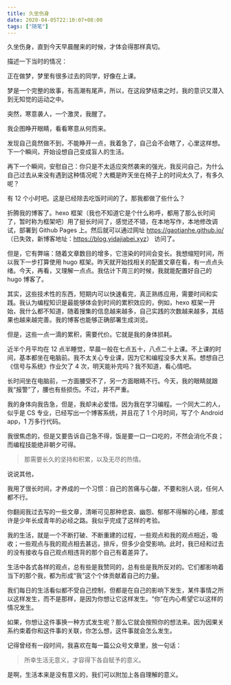 ```yaml
---
title: 久坐伤身
date: 2020-04-05T22:10:07+08:00
tags: ["随笔"]
---
```


久坐伤身，直到今天早晨醒来的时候，才体会得那样真切。

描述一下当时的情况：

正在做梦，梦里有很多过去的同学，好像在上课。

梦是一个完整的故事，有高潮有尾声，所以，在这段梦结束之时，我的意识又潜入到无知觉的运动之中。

突然，寒意袭人，一个激灵，我醒了。

我企图睁开眼睛，看看寒意从何而来。

发现自己竟然做不到，不能睁开一点，我着急了，自己会不会瞎了，心里这样想。下一个瞬间，开始设想自己变成盲人的生活。

再下一个瞬间，安慰自己：你只是不太适应突然袭来的强光，我反问自己，为什么自己过去从来没有遇到这种情况呢？大概是昨天坐在椅子上的时间太久了，有多久呢？

有 12 个小时吧。这是已经除去吃饭时间的了。那我都做了些什么？

折腾我的博客了。hexo 框架（我也不知道它是个什么称呼，都用了那么长时间了，暂时称为框架吧）用了挺长时间了，感觉还不错，在本地写作，本地修改调试，部署到 Github Pages 上。然后就可以通过网址 <https://gaotianhe.github.io/> （已失效，新博客地址：<https://blog.yidajiabei.xyz>） 访问了。

但是，它有弊端：随着文章数目的增多，它渲染的时间会变长。我想缩短时间，所以我下一步打算使用 hugo 框架。昨天就开始找相关的配置文章在看，有一点点头绪。今天，再看，又理解一点点。我估计下周三的时候，我就能配置好自己的 hugo 博客了。

其实，这些技术性的东西，短期内可以快速看完，真正熟练应用，需要时间和实践。我认为编程知识是最能够体会到时间的累积效应的，例如，hexo 框架一开始，我什么都不知道，随着搜集的信息越来越多，自己实践的次数越来越多，其结果也越来越完善。我的博客也能够正确部署生成浏览。

但是，这些一点一滴的累积，需要代价。它就是我的身体损耗。

近半个月平均在 12 点半睡觉，早晨一般在七点五十，八点二十上课。不上课的时间，基本都坐在电脑前。我不太关心专业课，因为它和编程没多大关系。想想自己《信号与系统》作业欠了 4 次，明天能补完吗？我不知道，看心情吧。

长时间坐在电脑前，一方面腰受不了，另一方面眼睛不行。今天，我的眼睛就跟我“报警”了，腰也有些损伤。不过，并不严重。

我的身体向我告急，但是，我却未必爱惜。因为我在学习编程。一个同大二的人，似乎是 CS 专业，已经写出一个博客系统，并且花了 1 个月时间，写了个 Android app，1 万多行代码。

我很焦虑的，但是又要告诉自己急不得，饭是要一口一口吃的，不然会消化不良；而编程技能绝非朝夕可得。

> 那需要长久的坚持和积累，以及无尽的热情。

说说其他，

我用了很长时间，才养成的一个习惯：自己的苦痛与心酸，不要和别人说，任何人都不行。

你翻阅我过去写的一些文章，清晰可见那种悲哀、幽怨、郁郁不得解的心绪，那或许是少年长成青年的必经之路。我似乎完成了这样的考验。

我的生活，就是一个不断打破、不断重建的过程，一些观点和我的观点相近，吸收；一些观点与我的观点相去甚远，排斥，但多少会受影响。此时，我已经和过去的没有接收与自己观点相违背的那个自己有着差异了。

生活中各式各样的观点，总有些是我赞同的，总有些是我所反对的。它们都影响着当下的那个我，都为形成“我”这个个体贡献着自己的力量。

我们每日的生活看似都不受自己控制，但都是在自己的影响下发生，某件事情之所以这样发生，而不是那样，是因为你想让它这样发生。“你”在内心希望它以这样的情况发生。

如果，你想让这件事换一种方式发生呢？那么它就会按照你的想法来。因为因果关系约束着你和这件事的关联，你怎么想，这件事就会怎么发生。

记得曾经有一段时间，我喜欢在每一篇公众号文章里，放一句话：

> 所幸生活无意义，才容得下各自赋予的意义。

是啊，生活本来是没有意义的，我们可以附加上各自理解的意义。
